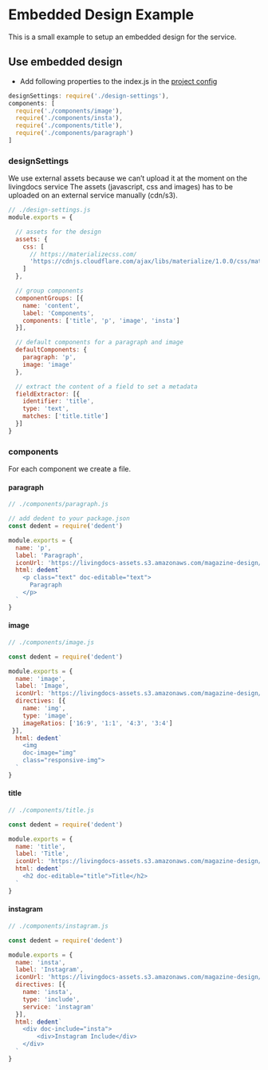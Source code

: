 # Embedded Design Example

This is a small example to setup an embedded design for the service.

## Use embedded design
- Add following properties to the index.js in the [project config](./project_config.md)

```js
designSettings: require('./design-settings'),
components: [
  require('./components/image'),
  require('./components/insta'),
  require('./components/title'),
  require('./components/paragraph')
]
```

### designSettings

We use external assets because we can’t upload it at the moment on the livingdocs service
The assets (javascript, css and images) has to be uploaded on an external service manually (cdn/s3).

```js
// ./design-settings.js
module.exports = {

  // assets for the design
  assets: {
    css: [
      // https://materializecss.com/
      'https://cdnjs.cloudflare.com/ajax/libs/materialize/1.0.0/css/materialize.min.css'
    ]
  },

  // group components
  componentGroups: [{
    name: 'content',
    label: 'Components',
    components: ['title', 'p', 'image', 'insta']
  }],

  // default components for a paragraph and image
  defaultComponents: {
    paragraph: 'p',
    image: 'image'
  },

  // extract the content of a field to set a metadata
  fieldExtractor: [{
    identifier: 'title',
    type: 'text',
    matches: ['title.title']
  }]
}
```

### components

For each component we create a file.

#### paragraph
```js
// ./components/paragraph.js

// add dedent to your package.json
const dedent = require('dedent')

module.exports = {
  name: 'p',
  label: 'Paragraph',
  iconUrl: 'https://livingdocs-assets.s3.amazonaws.com/magazine-design/assets/images/icons-components/icon_text.svg',
  html: dedent`
    <p class="text" doc-editable="text">
      Paragraph
    </p>
  `
}
```

#### image

```js
// ./components/image.js

const dedent = require('dedent')

module.exports = {
  name: 'image',
  label: 'Image',
  iconUrl: 'https://livingdocs-assets.s3.amazonaws.com/magazine-design/assets/images/icons-components/icon_image.svg',
  directives: [{
    name: 'img',
    type: 'image',
    imageRatios: ['16:9', '1:1', '4:3', '3:4']
 }],
  html: dedent`
    <img
    doc-image="img"
    class="responsive-img">
  `
}
```

#### title

```js
// ./components/title.js

const dedent = require('dedent')

module.exports = {
  name: 'title',
  label: 'Title',
  iconUrl: 'https://livingdocs-assets.s3.amazonaws.com/magazine-design/assets/images/icons-components/icon_header_simple.svg',
  html: dedent`
    <h2 doc-editable="title">Title</h2>
  `
}
```

#### instagram

```js
// ./components/instagram.js

const dedent = require('dedent')

module.exports = {
  name: 'insta',
  label: 'Instagram',
  iconUrl: 'https://livingdocs-assets.s3.amazonaws.com/magazine-design/assets/images/icons-components/icon_image.svg',
  directives: [{
    name: 'insta',
    type: 'include',
    service: 'instagram'
  }],
  html: dedent`
    <div doc-include="insta">
        <div>Instagram Include</div>
    </div>
  `
}
```
